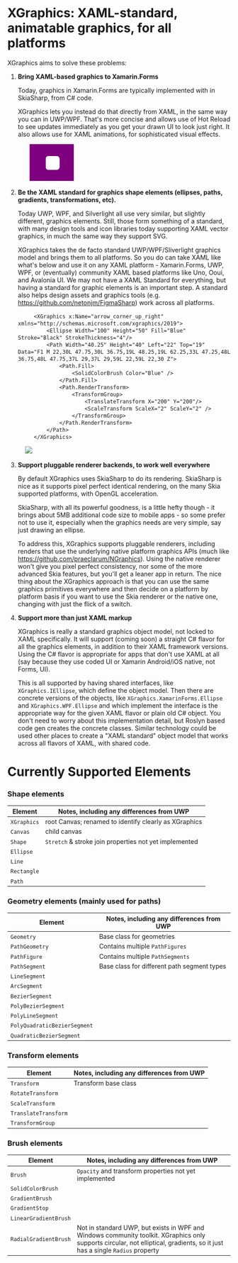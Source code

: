 # XGraphics: XAML-standard, animatable graphics, for all platforms

XGraphics aims to solve these problems:

1. **Bring XAML-based graphics to Xamarin.Forms**

   Today, graphics in Xamarin.Forms are typically implemented with in SkiaSharp, from C# code.

   XGraphics lets you instead do that directly from XAML, in the same way you can in UWP/WPF.
   That's more concise and allows use of Hot Reload to see updates immediately as you get your drawn UI to look just right. It also allows use for XAML animations, for sophisticated visual effects.

<img style="padding-left:50px" src="Media/squircle-animation.gif" width="100">

2. **Be the XAML standard for graphics shape elements (ellipses, paths, gradients, transformations, etc).**
 
   Today UWP, WPF, and Silverlight all use very similar, but slightly different, graphics elements.
   Still, those form something of a standard, with many design tools and icon libraries today supporting XAML
   vector graphics, in much the same way they support SVG.

   XGraphics takes the de facto standard UWP/WPF/Sliverlight graphics model and brings them to all platforms.
   So you do can take XAML like what's below and use it on any XAML platform - Xamarin.Forms, UWP, WPF, or (eventually) community XAML based platforms like Uno, Ooui, and Avalonia UI. We may not have a XAML Standard for everything, but having a standard for graphic elements is an important step. A standard also helps design assets and graphics tools (e.g. https://github.com/netonjm/FigmaSharp) work across all platforms.

   ```
        <XGraphics x:Name="arrow_corner_up_right" xmlns="http://schemas.microsoft.com/xgraphics/2019">
            <Ellipse Width="100" Height="50" Fill="Blue" Stroke="Black" StrokeThickness="4"/>
            <Path Width="40.25" Height="40" Left="22" Top="19" Data="F1 M 22,30L 47.75,30L 36.75,19L 48.25,19L 62.25,33L 47.25,48L 36.75,48L 47.75,37L 29,37L 29,59L 22,59L 22,30 Z">
                <Path.Fill>
                    <SolidColorBrush Color="Blue" />
                </Path.Fill>
                <Path.RenderTransform>
                    <TransformGroup>
                        <TranslateTransform X="200" Y="200"/>
                        <ScaleTransform ScaleX="2" ScaleY="2" />
                    </TransformGroup>
                </Path.RenderTransform>
            </Path>
        </XGraphics>
    ```

<img style="padding-left:40px" src="Media/arrow-corner-up-right.png">

3. **Support pluggable renderer backends, to work well everywhere**

   By default XGraphics uses SkiaSharp to do its rendering. SkiaSharp is nice as it supports pixel perfect identical rendering, on the many Skia supported platforms, with OpenGL acceleration.

   SkiaSharp, with all its powerful goodness, is a little hefty though - it brings about 5MB additional code size to mobile apps - so some prefer not to use it,
   especially when the graphics needs are very simple, say just drawing an ellipse.

   To address this, XGraphics supports pluggable renderers, including renders that use the underlying native platform graphics APIs (much like https://github.com/praeclarum/NGraphics). Using the native renderer won't give you pixel perfect consistency, nor some of the more advanced Skia features, but you'll get a leaner
   app in return. The nice thing about the XGraphics approach is that you can use the same graphics primitives everywhere and then decide on a platform by
   platform basis if you want to use the Skia renderer or the native one, changing with just the flick of a switch.

4. **Support more than just XAML markup**

   XGraphics is really a standard graphics object model, not locked to XAML specifically. It will support (coming soon) a straight C# flavor for all the graphics elements, in addition to their XAML framework versions. Using the C# flavor is appropriate for apps that don't use XAML at all (say because they use coded UI
   or Xamarin Android/iOS native, not Forms, UI).

   This is all supported by having shared interfaces, like `XGraphics.IEllipse`, which define the object model. Then there are concrete versions of the objects,
   like `XGraphics.XamarinForms.Ellipse` and `XGraphics.WPF.Ellipse` and which implement the interface is the appropriate way for the given XAML flavor or plain old C# object. You don't need to worry about this implementation detail, but Roslyn based code gen creates the concrete classes. Similar technology could be used other places to create a "XAML standard" object model that works across all flavors of XAML, with shared code.

# Currently Supported Elements

### Shape elements

| Element     | Notes, including any differences from UWP |
| ----------- | ----------- |
| `XGraphics`      | root Canvas; renamed to identify clearly as XGraphics |
| `Canvas`   | child canvas |
| `Shape`  | `Stretch` & stroke join properties not yet implemented |
| `Ellipse`  |  |
| `Line`  | |
| `Rectangle`  | |
| `Path`  | |

### Geometry elements (mainly used for paths)
| Element | Notes, including any differences from UWP |
| ----------- | ----------- |
| `Geometry` | Base class for geometries |
| `PathGeometry`  | Contains multiple `PathFigures` |
| `PathFigure`   | Contains multiple `PathSegments` |
| `PathSegment`   | Base class for different path segment types |
| `LineSegment`   | |
| `ArcSegment` | |
| `BezierSegment`   | |
| `PolyBezierSegment`   | |
| `PolyLineSegment`   | |
| `PolyQuadraticBezierSegment`   | |
| `QuadraticBezierSegment` | |

### Transform elements
| Element | Notes, including any differences from UWP |
| ----------- | ----------- |
| `Transform` | Transform base class |
| `RotateTransform`  | |
| `ScaleTransform`   | |
| `TranslateTransform`   | |
| `TransformGroup`   | |

### Brush elements
| Element | Notes, including any differences from UWP |
| ----------- | ----------- |
| `Brush` | `Opacity` and transform properties not yet implemented |
| `SolidColorBrush`  | |
| `GradientBrush`   | |
| `GradientStop`   | |
| `LinearGradientBrush`   | |
| `RadialGradientBrush`   | Not in standard UWP, but exists in WPF and Windows community toolkit. XGraphics only supports circular, not elliptical, gradients, so it just has a single `Radius` property |

